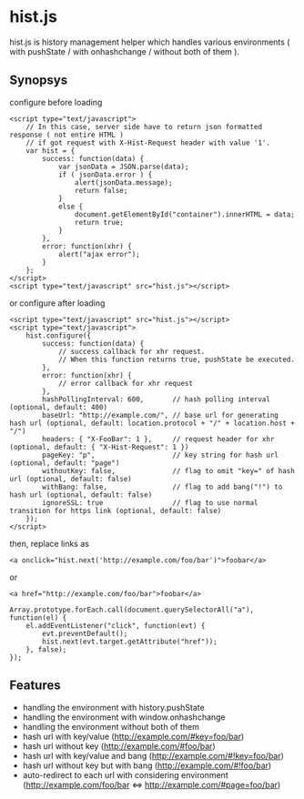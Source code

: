 hist.js
=======

hist.js is history management helper which handles various environments ( with pushState / with onhashchange / without both of them ).


Synopsys
-------

configure before loading

    <script type="text/javascript">
        // In this case, server side have to return json formatted response ( not entire HTML )
        // if got request with X-Hist-Request header with value '1'.
        var hist = {
            success: function(data) {
                var jsonData = JSON.parse(data);
                if ( jsonData.error ) {
                    alert(jsonData.message);
                    return false;
                }
                else {
                    document.getElementById("container").innerHTML = data;
                    return true;
                }
            },
            error: function(xhr) {
                alert("ajax error");
            }
        };
    </script>
    <script type="text/javascript" src="hist.js"></script>

or configure after loading

    <script type="text/javascript" src="hist.js"></script>
    <script type="text/javascript">
        hist.configure({
            success: function(data) {
                // success callback for xhr request.
                // When this function returns true, pushState be executed.
            },
            error: function(xhr) {
                // error callback for xhr request
            },
            hashPollingInterval: 600,       // hash polling interval (optional, default: 400)
            baseUrl: "http://example.com/", // base url for generating hash url (optional, default: location.protocol + "/" + location.host + "/")
            headers: { "X-FooBar": 1 },     // request header for xhr (optional, default: { "X-Hist-Request": 1 })
            pageKey: "p",                   // key string for hash url (optional, default: "page")
            withoutKey: false,              // flag to omit "key=" of hash url (optional, default: false)
            withBang: false,                // flag to add bang("!") to hash url (optional, default: false)
            ignoreSSL: true                 // flag to use normal transition for https link (optional, default: false)
        });
    </script>


then, replace links as

    <a onclick="hist.next('http://example.com/foo/bar')">foobar</a>

or

    <a href="http://example.com/foo/bar">foobar</a>

    Array.prototype.forEach.call(document.querySelectorAll("a"), function(el) {
        el.addEventListener("click", function(evt) {
            evt.preventDefault();
            hist.next(evt.target.getAttribute("href"));
        }, false);
    });


Features
-------

* handling the environment with history.pushState
* handling the environment with window.onhashchange
* handling the environment without both of them
* hash url with key/value (http://example.com/#key=foo/bar)
* hash url without key (http://example.com/#foo/bar)
* hash url with key/value and bang (http://example.com/#!key=foo/bar)
* hash url without key but with bang (http://example.com/#!foo/bar)
* auto-redirect to each url with considering environment (http://example.com/foo/bar <=> http://example.com/#page=foo/bar)
